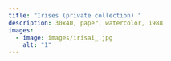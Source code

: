 ```yaml
---
title: "Irises (private collection) "
description: 30x40, paper, watercolor, 1988
images:
  - image: images/irisai_.jpg
    alt: "1"
---
```

